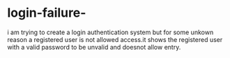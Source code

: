 # login-failure-
i am trying to create a login authentication system but for some unkown reason a registered user is not allowed access.it shows the registered user with a valid password to be unvalid and doesnot allow entry.
